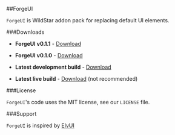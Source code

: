 ##ForgeUI

`ForgeUI` is WildStar addon pack for replacing default UI elements.

###Downloads

* **ForgeUI v0.1.1** - [Download](https://github.com/adamjedlicka/ForgeUI/releases/download/v0.1.1/ForgeUI.0.1.1.zip)
* **ForgeUI v0.1.0** - [Download](https://github.com/adamjedlicka/ForgeUI/releases/download/v0.1.0/ForgeUI_0.1.0.zip)

* **Latest development build** - [Download](https://github.com/adamjedlicka/ForgeUI/archive/development.zip)
* **Latest live build** - [Download](https://github.com/adamjedlicka/ForgeUI/archive/live.zip) (not recommended)

###License

`ForgeUI`'s code uses the MIT license, see our `LICENSE` file.

###Support

`ForgeUI` is inspired by [ElvUI](http://www.tukui.org/dl.php)
